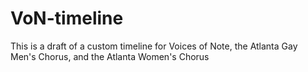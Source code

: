 # VoN-timeline
This is a draft of a custom timeline for Voices of Note, the Atlanta Gay Men's Chorus, and the Atlanta Women's Chorus
